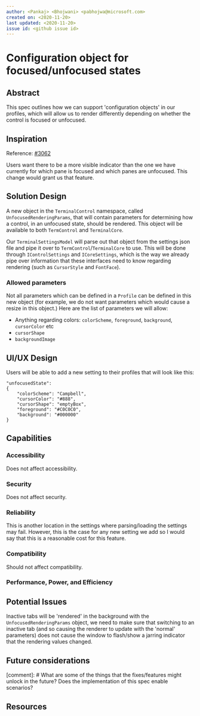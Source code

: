 ```yaml
---
author: <Pankaj> <Bhojwani> <pabhojwa@microsoft.com>
created on: <2020-11-20>
last updated: <2020-11-20>
issue id: <github issue id>
---
```


# Configuration object for focused/unfocused states

## Abstract

This spec outlines how we can support 'configuration objects' in our profiles, which
will allow us to render differently depending on whether the control is focused or unfocused.

## Inspiration

Reference: [#3062](https://github.com/microsoft/terminal/issues/3062)

Users want there to be a more visible indicator than the one we have currently for which
pane is focused and which panes are unfocused. This change would grant us that feature.

## Solution Design

A new object in the `TerminalControl` namespace, called `UnfocusedRenderingParams`,
that will contain parameters for determining how a control, in an unfocused state, should be rendered.
This object will be available to both `TermControl` and `TerminalCore`.

Our `TerminalSettingsModel` will parse out that object from the settings json file and pipe it over to
`TermControl`/`TerminalCore` to use. This will be done through `IControlSettings` and `ICoreSettings`, which
is the way we already pipe over information that these interfaces need to know regarding rendering (such as
`CursorStyle` and `FontFace`).

### Allowed parameters

Not all parameters which can be defined in a `Profile` can be defined in this new object (for example, we
do not want parameters which would cause a resize in this object.) Here are the list of parameters we
will allow:

- Anything regarding colors: `colorScheme`, `foreground`, `background`, `cursorColor` etc
- `cursorShape`
- `backgroundImage`

## UI/UX Design

Users will be able to add a new setting to their profiles that will look like this:

```
"unfocusedState": 
{
    "colorScheme": "Campbell",
    "cursorColor": "#888",
    "cursorShape": "emptyBox",
    "foreground": "#C0C0C0",
    "background": "#000000"
}
```

## Capabilities

### Accessibility

Does not affect accessibility.

### Security

Does not affect security.

### Reliability

This is another location in the settings where parsing/loading the settings may fail. However, this is the case
for any new setting we add so I would say that this is a reasonable cost for this feature.

### Compatibility

Should not affect compatibility.

### Performance, Power, and Efficiency

## Potential Issues

Inactive tabs will be 'rendered' in the background with the `UnfocusedRenderingParams` object, we need to make
sure that switching to an inactive tab (and so causing the renderer to update with the 'normal' parameters)
does not cause the window to flash/show a jarring indicator that the rendering values changed.

## Future considerations

[comment]: # What are some of the things that the fixes/features might unlock in the future? Does the implementation of this spec enable scenarios?

## Resources


